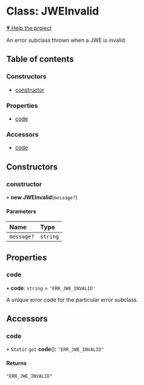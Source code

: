 # Class: JWEInvalid

[💗 Help the project](https://github.com/sponsors/panva)

An error subclass thrown when a JWE is invalid.

## Table of contents

### Constructors

- [constructor](util_errors.JWEInvalid.md#constructor)

### Properties

- [code](util_errors.JWEInvalid.md#code)

### Accessors

- [code](util_errors.JWEInvalid.md#code-1)

## Constructors

### constructor

• **new JWEInvalid**(`message?`)

#### Parameters

| Name | Type |
| :------ | :------ |
| `message?` | `string` |

## Properties

### code

• **code**: `string` = `'ERR_JWE_INVALID'`

A unique error code for the particular error subclass.

## Accessors

### code

• `Static` `get` **code**(): ``"ERR_JWE_INVALID"``

#### Returns

``"ERR_JWE_INVALID"``
